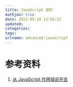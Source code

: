 ```yaml
---
title: JavaScript 进阶
mathjax: true
date: 2021-05-19 13:54:22
updated:
categories:
tags:
urlname: advanced-javascript
---
```




<!-- more -->





# 参考资料

1. [从 JavaScript 作用域说开去](https://halfrost.com/javascript_scope/)